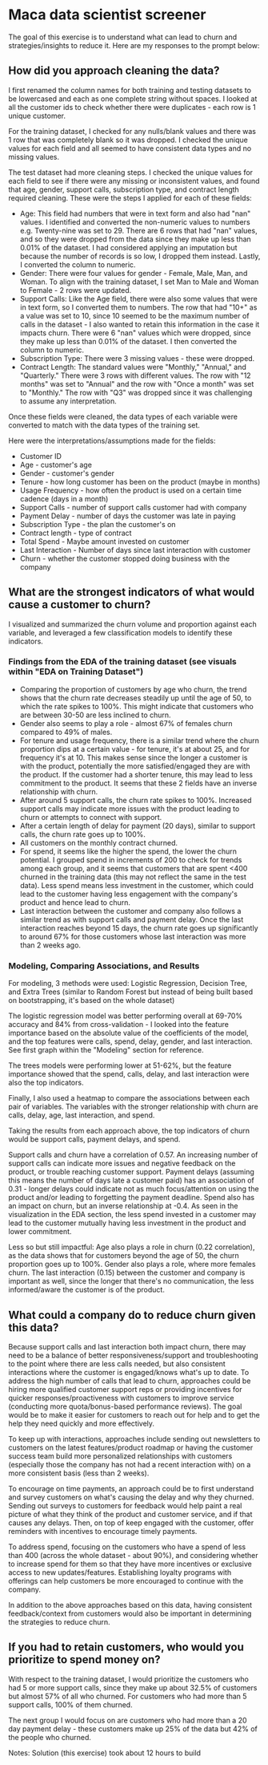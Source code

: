 # Maca data scientist screener 

The goal of this exercise is to understand what can lead to churn and strategies/insights to reduce it. Here are my responses to the prompt below:

## How did you approach cleaning the data?

I first renamed the column names for both training and testing datasets to be lowercased and each as one complete string without spaces. I looked at all the customer ids to check whether there were duplicates - each row is 1 unique customer. 

For the training dataset, I checked for any nulls/blank values and there was 1 row that was completely blank so it was dropped. I checked the unique values for each field and all seemed to have consistent data types and no missing values.

The test dataset had more cleaning steps. I checked the unique values for each field to see if there were any missing or inconsistent values, and found that age, gender, support calls, subscription type, and contract length required cleaning. These were the steps I applied for each of these fields:

- Age: This field had numbers that were in text form and also had "nan" values. I identified and converted the non-numeric values to numbers e.g. Twenty-nine was set to 29. There are 6 rows that had "nan" values, and so they were dropped from the data since they make up less than 0.01% of the dataset. I had considered applying an imputation but because the number of records is so low, I dropped them instead. Lastly, I converted the column to numeric.
- Gender: There were four values for gender - Female, Male, Man, and Woman. To align with the training dataset, I set Man to Male and Woman to Female - 2 rows were updated.
- Support Calls: Like the Age field, there were also some values that were in text form, so I converted them to numbers. The row that had "10+" as a value was set to 10, since 10 seemed to be the maximum number of calls in the dataset - I also wanted to retain this information in the case it impacts churn. There were 6 "nan" values which were dropped, since they make up less than 0.01% of the dataset. I then converted the column to numeric.
- Subscription Type: There were 3 missing values - these were dropped.
- Contract Length: The standard values were "Monthly," "Annual," and "Quarterly." There were 3 rows with different values. The row with "12 months" was set to "Annual" and the row with "Once a month" was set to "Monthly." The row with "Q3" was dropped since it was challenging to assume any interpretation.

Once these fields were cleaned, the data types of each variable were converted to match with the data types of the training set.

Here were the interpretations/assumptions made for the fields:
* Customer ID
* Age - customer's age
* Gender - customer's gender
* Tenure - how long customer has been on the product (maybe in months)
* Usage Frequency - how often the product is used on a certain time cadence (days in a month)
* Support Calls - number of support calls customer had with company
* Payment Delay - number of days the customer was late in paying
* Subscription Type - the plan the customer's on
* Contract length - type of contract
* Total Spend - Maybe amount invested on customer
* Last Interaction - Number of days since last interaction with customer
* Churn - whether the customer stopped doing business with the company

## What are the strongest indicators of what would cause a customer to churn?

I visualized and summarized the churn volume and proportion against each variable, and leveraged a few classification models to identify these indicators. 

### Findings from the EDA of the training dataset (see visuals within "EDA on Training Dataset")

- Comparing the proportion of customers by age who churn, the trend shows that the churn rate decreases steadily up until the age of 50, to which the rate spikes to 100%. This might indicate that customers who are between 30-50 are less inclined to churn.
- Gender also seems to play a role - almost 67% of females churn compared to 49% of males.
- For tenure and usage frequency, there is a similar trend where the churn proportion dips at a certain value - for tenure, it's at about 25, and for frequency it's at 10. This makes sense since the longer a customer is with the product, potentially the more satisfied/engaged they are with the product. If the customer had a shorter tenure, this may lead to less commitment to the product. It seems that these 2 fields have an inverse relationship with churn.
- After around 5 support calls, the churn rate spikes to 100%. Increased support calls may indicate more issues with the product leading to churn or attempts to connect with support.
- After a certain length of delay for payment (20 days), similar to support calls, the churn rate goes up to 100%.
- All customers on the monthly contract churned.
- For spend, it seems like the higher the spend, the lower the churn potential. I grouped spend in increments of 200 to check for trends among each group, and it seems that customers that are spent <400 churned in the training data (this may not reflect the same in the test data). Less spend means less investment in the customer, which could lead to the customer having less engagement with the company's product and hence lead to churn. 
- Last interaction between the customer and company also follows a similar trend as with support calls and payment delay. Once the last interaction reaches beyond 15 days, the churn rate goes up significantly to around 67% for those customers whose last interaction was more than 2 weeks ago.

### Modeling, Comparing Associations, and Results
For modeling, 3 methods were used: Logistic Regression, Decision Tree, and Extra Trees (similar to Random Forest but instead of being built based on bootstrapping, it's based on the whole dataset)

The logistic regression model was better performing overall at 69-70% accuracy and 84% from cross-validation - I looked into the feature importance based on the absolute value of the coefficients of the model, and the top features were calls, spend, delay, gender, and last interaction. See first graph within the "Modeling" section for reference. 

The trees models were performing lower at 51-62%, but the feature importance showed that the spend, calls, delay, and last interaction were also the top indicators. 

Finally, I also used a heatmap to compare the associations between each pair of variables. The variables with the stronger relationship with churn are calls, delay, age, last interaction, and spend. 

Taking the results from each approach above, the top indicators of churn would be support calls, payment delays, and spend.

Support calls and churn have a correlation of 0.57. An increasing number of support calls can indicate more issues and negative feedback on the product, or trouble reaching customer support. Payment delays (assuming this means the number of days late a customer paid) has an association of 0.31 - longer delays could indicate not as much focus/attention on using the product and/or leading to forgetting the payment deadline. Spend also has an impact on churn, but an inverse relationship at -0.4. As seen in the visualization in the EDA section, the less spend invested in a customer may lead to the customer mutually having less investment in the product and lower commitment. 

Less so but still impactful: Age also plays a role in churn (0.22 correlation), as the data shows that for customers beyond the age of 50, the churn proportion goes up to 100%. Gender also plays a role, where more females churn. The last interaction (0.15) between the customer and company is important as well, since the longer that there's no communication, the less informed/aware the customer is of the product.

## What could a company do to reduce churn given this data?

Because support calls and last interaction both impact churn, there may need to be a balance of better responsiveness/support and troubleshooting to the point where there are less calls needed, but also consistent interactions where the customer is engaged/knows what's up to date. To address the high number of calls that lead to churn, approaches could be hiring more qualified customer support reps or providing incentives for quicker responses/proactiveness with customers to improve service (conducting more quota/bonus-based performance reviews). The goal would be to make it easier for customers to reach out for help and to get the help they need quickly and more effectively. 

To keep up with interactions, approaches include sending out newsletters to customers on the latest features/product roadmap or having the customer success team build more personalized relationships with customers (especially those the company has not had a recent interaction with) on a more consistent basis (less than 2 weeks). 

To encourage on time payments, an approach could be to first understand and survey customers on what's causing the delay and why they churned. Sending out surveys to customers for feedback would help paint a real picture of what they think of the product and customer service, and if that causes any delays. Then, on top of keep engaged with the customer, offer reminders with incentives to encourage timely payments. 

To address spend, focusing on the customers who have a spend of less than 400 (across the whole dataset - about 90%), and considering whether to increase spend for them so that they have more incentives or exclusive access to new updates/features. Establishing loyalty programs with offerings can help customers be more encouraged to continue with the company.

In addition to the above approaches based on this data, having consistent feedback/context from customers would also be important in determining the strategies to reduce churn.

## If you had to retain customers, who would you prioritize to spend money on?

With respect to the training dataset, I would prioritize the customers who had 5 or more support calls, since they make up about 32.5% of customers but almost 57% of all who churned. For customers who had more than 5 support calls, 100% of them churned. 

The next group I would focus on are customers who had more than a 20 day payment delay - these customers make up 25% of the data but 42% of the people who churned.


Notes:
Solution (this exercise) took about 12 hours to build
